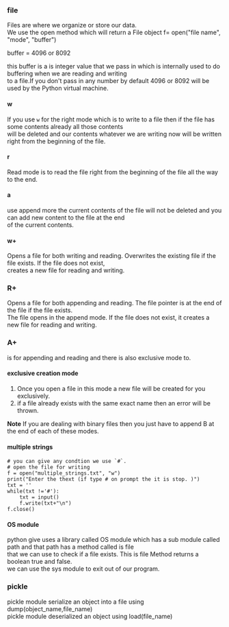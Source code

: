 ### file
Files are where we organize or store our data.  
We use the open method which will return a File object
 f= open("file name", "mode", "buffer") 

 buffer = 4096 or 8092 

this buffer is a is  integer value that we pass in which is internally used to do buffering when we are reading and writing   
to a file.If you don't pass in any number by default 4096 or 8092 will be used by the Python virtual machine.     
#### w
If you use `w` for the right mode which is to write to a file then if the file has some contents already all those contents   
will be deleted and our contents whatever we are writing now will be written right from the beginning of the file.   

#### r
Read mode is to read the file right from the beginning of the file all the way to the end.    

#### a
use append more the current contents of the file will not be deleted and you can add new content to the file at the end   
of the current contents.    

#### w+ 
Opens a file for both writing and reading. Overwrites the existing file if the file exists. If the file does not exist,   
creates a new file for reading and writing.  

### R+ 
Opens a file for both appending and reading. The file pointer is at the end of the file if the file exists.  
The file opens in the append mode. If the file does not exist, it creates a new file for reading and writing.    

### A+ 
is for appending and reading and there is also exclusive mode to.  

####  exclusive creation mode
1) Once you open a file in this mode a new file will be created for you exclusively.   
2) if a file already exists with the same exact name then an error will be thrown.  

**Note**  If you are dealing with binary files then you just have to append B at the end of each of these modes.  

#### multiple strings
``` 
# you can give any condtion we use `#`.
# open the file for writing
f = open("multiple_strings.txt", "w")
print("Enter the thext (if type # on prompt the it is stop. )")
txt = ''
while(txt !='#'):
    txt = input()
    f.write(txt+"\n")
f.close()
``` 

#### OS module
python give uses a library called OS module which has a sub module called path and that path has a method called is file   
that we can use to check if a file exists. This is file Method returns a boolean true and false.     
we can use the sys module to exit out of our program.  

### pickle 
pickle module serialize an object into a file using dump(object_name,file_name)  
pickle module deserialized an object using load(file_name)  


 
 
